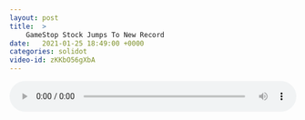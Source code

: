 ```yaml
---
layout: post
title:  >
    GameStop Stock Jumps To New Record
date:   2021-01-25 18:49:00 +0000
categories: solidot
video-id: zKKbO56gXbA
---
```


<audio src="/assets/8c4f50a7957129d8b292d33a45f6eca1.mp3" style="width: 100%;" controls></audio>

